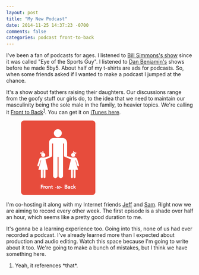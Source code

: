 ```yaml
---
layout: post
title: "My New Podcast"
date: 2014-11-25 14:37:23 -0700
comments: false
categories: podcast front-to-back
---
```

I've been a fan of podcasts for ages. I listened to [Bill Simmons's show](http://grantland.com/podcasts/bs-report/) since it was called "Eye of the Sports Guy". I listened to [Dan Benjamin's](http://5by5.tv) shows before he made 5by5. About half of my t-shirts are ads for podcasts. So, when some friends asked if I wanted to make a podcast I jumped at the chance.

It's a show about fathers raising their daughters. Our discussions range from the goofy stuff our girls do, to the idea that we need to maintain our masculinity being the sole male in the family, to heavier topics. We're calling it [Front to Back](http://fronttoback.co)<sup id="fnref:1"><a href="#fn:1" rel="footnote">1</a></sup>. You can get it on [iTunes here]().

<figure class="pull-right">
  <a href="http://fronttoback.co"><img alt="Front to Back art" src="/images/assets/f2b-art.png" /></a>
</figure>

I'm co-hosting it along with my Internet friends [Jeff](http://jeffmueller.net) and [Sam](http://samdavies.me). Right now we are aiming to record every other week. The first episode is a shade over half an hour, which seems like a pretty good duration to me.

It's gonna be a learning experience too. Going into this, none of us had ever recorded a podcast. I've already learned more than I expected about production and audio editing. Watch this space because I'm going to write about it too. We're going to make a bunch of mistakes, but I think we have something here. 

<div class="footnotes">
  <ol>
    <li class="footnote" id="fn:1">
  <p>Yeah, it references *that*.</p>
</li>
  </ol>
</div>
